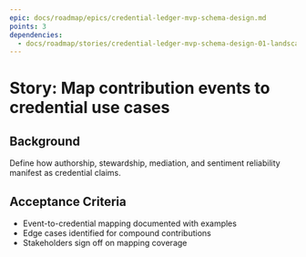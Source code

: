 ```yaml
---
epic: docs/roadmap/epics/credential-ledger-mvp-schema-design.md
points: 3
dependencies:
  - docs/roadmap/stories/credential-ledger-mvp-schema-design-01-landscape-review.md
---
```

# Story: Map contribution events to credential use cases

## Background
Define how authorship, stewardship, mediation, and sentiment reliability manifest as credential claims.

## Acceptance Criteria
- Event-to-credential mapping documented with examples
- Edge cases identified for compound contributions
- Stakeholders sign off on mapping coverage
